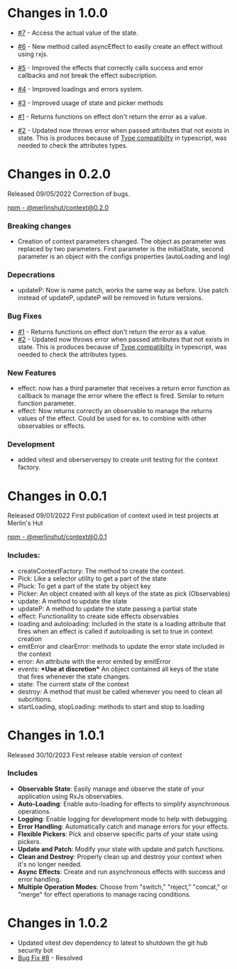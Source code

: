 # Changes in 1.0.0

- [#7](https://github.com/Merlin-Apps/context/issues/7) - Access the actual value of the state.
- [#6](https://github.com/Merlin-Apps/context/issues/6) - New method called asyncEffect to easily create an effect without using rxjs.
- [#5](https://github.com/Merlin-Apps/context/issues/5) - Improved the effects that correctly calls success and error callbacks and not break the effect subscription.
- [#4](https://github.com/Merlin-Apps/context/issues/4) - Improved loadings and errors system.
- [#3](https://github.com/Merlin-Apps/context/issues/3) - Improved usage of state and picker methods

- [#1](https://github.com/Merlin-Apps/context/issues/1) - Returns functions on effect don't return the error as a value.
- [#2](https://github.com/Merlin-Apps/context/issues/2) - Updated now throws error when passed attributes that not exists in state. This is produces because of [Type compatibilty](https://www.typescriptlang.org/docs/handbook/type-compatibility.html#starting-out) in typescript, was needed to check the attributes types.

# Changes in 0.2.0

Released 09/05/2022
Correction of bugs.

[npm - @merlinshut/context@0.2.0](https://www.npmjs.com/package/@merlinshut/context/v/0.2.0)

### Breaking changes

- Creation of context parameters changed. The object as parameter was replaced by two parameters. First parameter is the initialState, second parameter is an object with the configs properties (autoLoading and log)

### Depecrations

- updateP: Now is name patch, works the same way as before. Use patch instead of updateP, updateP will be removed in future versions.

### Bug Fixes

- [#1](https://github.com/Merlin-Apps/context/issues/1) - Returns functions on effect don't return the error as a value.
- [#2](https://github.com/Merlin-Apps/context/issues/2) - Updated now throws error when passed attributes that not exists in state. This is produces because of [Type compatibilty](https://www.typescriptlang.org/docs/handbook/type-compatibility.html#starting-out) in typescript, was needed to check the attributes types.

### New Features

- effect: now has a third parameter that receives a return error function as callback to manage the error where the effect is fired. Similar to return function parameter.
- effect: Now returns correctly an observable to manage the returns values of the effect. Could be used for ex. to combine with other observables or effects.

### Development

- added vitest and oberserverspy to create unit testing for the context factory.

# Changes in 0.0.1

Released 09/01/2022
First publication of context used in test projects at Merlin's Hut

[npm - @merlinshut/context@0.0.1](https://www.npmjs.com/package/@merlinshut/context/v/0.0.1)

### Includes:

- createContextFactory: The method to create the context.
- Pick: Like a selector utility to get a part of the state
- Pluck: To get a part of the state by object key
- Picker: An object created with all keys of the state as pick (Observables)
- update: A method to update the state
- updateP: A method to update the state passing a partial state
- effect: Functionallity to create side effects observables
- loading and autoloading: Included in the state is a loading attribute that fires when an effect is called if autoloading is set to true in context creation
- emitError and clearError: methods to update the error state included in the context
- error: An attribute with the error emited by emitError
- events: **\*Use at discretion\*** An object contained all keys of the state that fires whenever the state changes.
- state: The current state of the context
- destroy: A method that must be called whenever you need to clean all subcritions.
- startLoading, stopLoading: methods to start and stop to loading

# Changes in 1.0.1

Released 30/10/2023
First release stable version of context


### Includes

- **Observable State**: Easily manage and observe the state of your application using RxJs observables.
- **Auto-Loading**: Enable auto-loading for effects to simplify asynchronous operations.
- **Logging**: Enable logging for development mode to help with debugging.
- **Error Handling**: Automatically catch and manage errors for your effects.
- **Flexible Pickers**: Pick and observe specific parts of your state using pickers.
- **Update and Patch**: Modify your state with update and patch functions.
- **Clean and Destroy**: Properly clean up and destroy your context when it's no longer needed.
- **Async Effects**: Create and run asynchronous effects with success and error handling.
- **Multiple Operation Modes**: Choose from "switch," "reject," "concat," or "merge" for effect operations to manage racing conditions.


# Changes in 1.0.2

- Updated vitest dev dependency to latest to shutdown the git hub security bot
- [Bug Fix #8](https://github.com/Merlin-Apps/context/issues/8) - Resolved 


